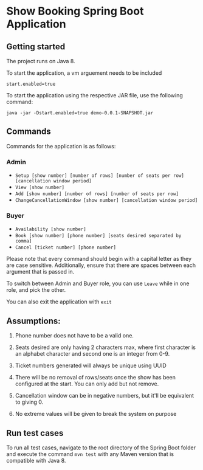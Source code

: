 # Show Booking Spring Boot Application


## Getting started
The project runs on Java 8.

To start the application, a vm arguement needs to be included

```
start.enabled=true
```
To start the application using the respective JAR file, use the following command:
```
java -jar -Dstart.enabled=true demo-0.0.1-SNAPSHOT.jar
```


## Commands
Commands for the application is as follows:

### Admin
- `Setup [show number] [number of rows] [number of seats per row] [cancellation window period]`
- `View [show number]`
- `Add [show number] [number of rows] [number of seats per row]`
- `ChangeCancellationWindow [show number] [cancellation window period]`
    
###  Buyer
- `Availability [show number]`
- `Book [show number] [phone number] [seats desired separated by comma]`
- `Cancel [ticket number] [phone number]`
  
Please note that every command should begin with a capital letter as they are case sensitive. Additionally, ensure that there are spaces between each argument that is passed in. 

To switch between Admin and Buyer role, you can use `Leave` while in one role, and pick the other.

You can also exit the application with `exit`

## Assumptions:

1. Phone number does not have to be a valid one.

2. Seats desired are only having 2 characters max, where first character is an alphabet character and second one is an
   integer from 0-9.

3. Ticket numbers generated will always be unique using UUID

4. There will be no removal of rows/seats once the show has been configured at the start. You can only add but not
   remove.

5. Cancellation window can be in negative numbers, but it'll be equivalent to giving 0.

6. No extreme values will be given to break the system on purpose

## Run test cases
To run all test cases, navigate to the root directory of the Spring Boot folder and execute the command `mvn test` with any Maven version that is compatible with Java 8.

